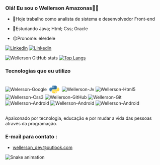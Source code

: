 
### Olá! Eu sou o Wellerson Amazonas👋🏻

- 💼Hoje trabalho como analista de sistema e desenvolvedor Front-end

- 🌱Estudando Java; Html; Css; Oracle

- 😝Pronome: ele/dele

[![Linkedin](https://img.shields.io/badge/LinkedIn-0077B5?style=for-the-badge&logo=linkedin&logoColor=white)](https://www.linkedin.com/in/wellerson-mauricio-mariano-amazonas-b4ab6623b/)
[![Linkedin](https://img.shields.io/badge/Discord-7289DA?style=for-the-badge&logo=discord&logoColor=white)](https://discord.com/channels/@me)

![Wellerson GitHub stats](https://github-readme-stats.vercel.app/api?username=Wellerson-Amazonas&show_icons=true&theme=dracula)
[![Top Langs](https://github-readme-stats.vercel.app/api/top-langs/?username=Wellerson-Amazonas&langs_count=8)](https://github.com/anuraghazra/github-readme-stats)

### Tecnologias que eu utilizo
  
<div style="display: inline_block"><br/>

   <img align="center" alt="Welerson-Google" height="30" width="40" src="https://icongr.am/devicon/google-original.svg?size=128&color=currentColor">
  <img align="center" alt="Wellerson-Python" height="30" width="40" src="https://raw.githubusercontent.com/devicons/devicon/master/icons/python/python-original.svg">
  <img align="center" alt="Wellerson-Jv" height="30" width="40" src="https://icongr.am/devicon/java-original.svg?size=128&color=currentColor">
  <img align="center" alt="Wellerson-Html5" height="30" width="40" src="https://icongr.am/devicon/html5-original.svg?size=128&color=currentColor">
  <img align="center" alt="Wellerson-Css3" height="30" width="40" src="https://icongr.am/devicon/css3-original.svg?size=128&color=currentColor">
  <img align="center" alt="Wellerson-GitHub" height="30" width="40" src="https://icongr.am/devicon/github-original.svg?size=128&color=currentColor">
   <img align="center" alt="Wellerson-Git" height="30" width="40" src="https://icongr.am/devicon/git-original.svg?size=128&color=currentColor">
   <img align="center" alt="Wellerson-Android" height="30" width="40" src="https://icongr.am/devicon/android-original.svg?size=128&color=currentColor">
   <img align="center" alt="Wellerson-Android" height="30" width="40" src="https://icongr.am/devicon/mysql-original-wordmark.svg?size=128&color=currentColor">
   <img align="center" alt="Wellerson-Android" height="30" width="40" src="https://icongr.am/devicon/oracle-original.svg?size=128&color=currentColor">
</div><br/>

Apaixonado por tecnologia, educação e por mudar a vida das pessoas através da programação.

### E-mail para contato :
- wellerson_dev@outlook.com

![Snake animation](https://github.com/Wellerson-Amazonas/Wellerson-Amazonas/blob/output/github-contribution-grid-snake.svg)
